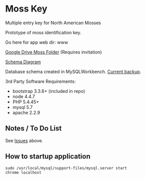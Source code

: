 # Moss Key
Multiple entry key for North American Mosses

Prototype of moss identification key.

Go here for app web dir:  www

[Google Drive Moss Folder](https://drive.google.com/drive/folders/0B-pAI5HnO75-S1VuenQ3dENjRWM) (Requires invitation)


[Schema Diagram](https://github.com/kevinrae/mosskey/blob/DB-schema-documentation/docs/mosskey-db-schema-model.pdf)

Database schema created in MySQLWorkbench.  [Current backup](https://github.com/kevinrae/mosskey/tree/master/db-backups).

3rd Party Software Requirements:
 * bootstrap 3.3.6+ (included in repo)
 * node 4.4.7
 * PHP 5.4.45+
 * mysql 5.7
 * apache 2.2.9
 
## Notes / To Do List
See [Issues](https://github.com/kevinrae/mosskey/issues) above.


## How to startup application
```
sudo /usr/local/mysql/support-files/mysql.server start
chrome localhost
```
